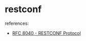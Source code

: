 restconf
========

references:

* [RFC 8040 - RESTCONF Protocol](https://tools.ietf.org/html/rfc8040)
